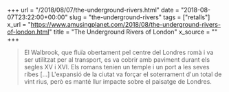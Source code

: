 +++
url = "/2018/08/07/the-underground-rivers.html"
date = "2018-08-07T23:22:00+00:00"
slug = "the-underground-rivers"
tags = ["retalls"]
x_url = "https://www.amusingplanet.com/2018/08/the-underground-rivers-of-london.html"
title = "The Underground Rivers of London"
x_source = ""
+++


> El Walbrook, que fluïa obertament pel centre del Londres romà i va ser utilitzat per al transport, es va cobrir amb paviment durant els segles XV i XVI. Els romans tenien un temple i un port a les seves ribes \[…] L'expansió de la ciutat va forçar el soterrament d'un total de vint rius, però es manté llur impacte sobre el paisatge de Londres.

